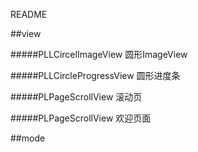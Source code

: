README

##view

#####PLLCircelImageView
	圆形ImageView
	
#####PLLCircleProgressView
	圆形进度条
	
#####PLPageScrollView
	滚动页
	
#####PLPageScrollView
	欢迎页面
	
##mode